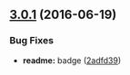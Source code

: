 <a name="3.0.1"></a>
## [3.0.1](https://github.com/bem-contrib/sharps/compare/3.0.0...v3.0.1) (2016-06-19)


### Bug Fixes

* **readme:** badge ([2adfd39](https://github.com/bem-contrib/sharps/commit/2adfd39))



